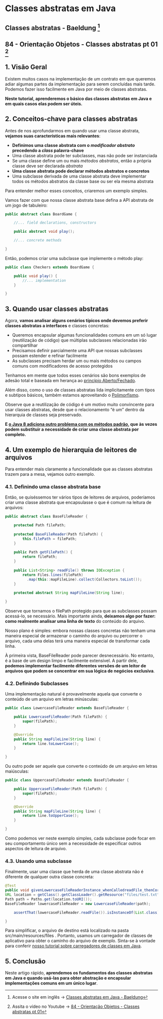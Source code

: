 # Classes abstratas em Java

## Classes abstratas - Baeldung [^01]

[^01]: Acesse o site em inglês -> [Classes abstratas em Java - Baeldung](https://www.baeldung.com/java-abstract-class)

## 84 - Orientação Objetos - Classes abstratas pt 01 [^02]

[^02]: Assita o vídeo no Youtube -> [84 - Orientação Objetos - Classes abstratas pt 01](https://abre.ai/hzaZ)

## 1. Visão Geral

Existem muitos casos na implementação de um contrato em que queremos adiar algumas partes da implementação para serem
concluídas mais tarde. Podemos fazer isso facilmente em Java por meio de classes abstratas.

**Neste tutorial, aprenderemos o básico das classes abstratas em Java e em quais casos elas podem ser úteis.**

## 2. Conceitos-chave para classes abstratas

Antes de nos aprofundarmos em quando usar uma classe abstrata, **vejamos suas características mais relevantes**:

- **Definimos uma classe abstrata com o _modificador abstrato_ precedendo a _class_ palavra-chave**
- Uma classe abstrata pode ter subclasses, mas não pode ser instanciada
- Se uma classe define um ou mais _métodos abstratos_, então a própria classe deve ser declarada _abstrata_
- **Uma classe abstrata pode declarar métodos abstratos e concretos**
- Uma subclasse derivada de uma classe abstrata deve implementar todos os métodos abstratos da classe base ou ser ela
  mesma abstrata

Para entender melhor esses conceitos, criaremos um exemplo simples.

Vamos fazer com que nossa classe abstrata base defina a API abstrata de um jogo de tabuleiro:

```java
public abstract class BoardGame {

    //... field declarations, constructors

    public abstract void play();

    //... concrete methods

}
```

Então, podemos criar uma subclasse que implemente o método play:

```java
public class Checkers extends BoardGame {

    public void play() {
        //... implementation
    }

}
```

## 3. Quando usar classes abstratas

Agora, **vamos analisar alguns cenários típicos onde devemos preferir classes abstratas a interfaces** e classes
concretas:

- Queremos encapsular algumas funcionalidades comuns em um só lugar (reutilização de código) que múltiplas subclasses
  relacionadas irão compartilhar
- Precisamos definir parcialmente uma API que nossas subclasses possam estender e refinar facilmente
- As subclasses precisam herdar um ou mais métodos ou campos comuns com modificadores de acesso protegidos

Tenhamos em mente que todos esses cenários são bons exemplos de adesão total e baseada em herança ao [princípio
Aberto/Fechado](https://en.wikipedia.org/wiki/Open%E2%80%93closed_principle).

Além disso, como o uso de classes abstratas lida implicitamente com tipos e subtipos básicos, também estamos
aproveitando o [Polimorfismo](https://www.baeldung.com/java-polymorphism).

Observe que a reutilização de código é um motivo muito convincente para usar classes abstratas, desde que o
relacionamento “é um” dentro da hierarquia de classes seja preservado.

**E [o Java 8 adiciona outro problema com os métodos padrão](https://www.baeldung.com/java-static-default-methods), que
às vezes podem substituir a necessidade de criar uma classe abstrata por completo.**

## 4. Um exemplo de hierarquia de leitores de arquivos

Para entender mais claramente a funcionalidade que as classes abstratas trazem para a mesa, vejamos outro exemplo.

### 4.1. Definindo uma classe abstrata base

Então, se quiséssemos ter vários tipos de leitores de arquivos, poderíamos criar uma classe abstrata que encapsulasse o
que é comum na leitura de arquivos:

```java
public abstract class BaseFileReader {

    protected Path filePath;
    
    protected BaseFileReader(Path filePath) {
        this.filePath = filePath;
    }
    
    public Path getFilePath() {
        return filePath;
    }
    
    public List<String> readFile() throws IOException {
        return Files.lines(filePath)
          .map(this::mapFileLine).collect(Collectors.toList());
    }
    
    protected abstract String mapFileLine(String line);

}
```

Observe que tornamos o filePath protegido para que as subclasses possam acessá-lo, se necessário. Mais importante ainda,
**deixamos algo por fazer: como realmente analisar uma linha de texto** do conteúdo do arquivo.

Nosso plano é simples: embora nossas classes concretas não tenham uma maneira especial de armazenar o caminho do arquivo
ou percorrer o arquivo, cada uma delas terá uma maneira especial de transformar cada linha.

À primeira vista, BaseFileReader pode parecer desnecessário. No entanto, é a base de um design limpo e facilmente
extensível. A partir dele, **podemos implementar facilmente diferentes versões de um leitor de arquivos que podem se
concentrar em sua lógica de negócios exclusiva**.

### 4.2. Definindo Subclasses

Uma implementação natural é provavelmente aquela que converte o conteúdo de um arquivo em letras minúsculas:

```java
public class LowercaseFileReader extends BaseFileReader {

    public LowercaseFileReader(Path filePath) {
        super(filePath);
    }

    @Override
    public String mapFileLine(String line) {
        return line.toLowerCase();
    }   

}
```

Ou outro pode ser aquele que converte o conteúdo de um arquivo em letras maiúsculas:

```java
public class UppercaseFileReader extends BaseFileReader {

    public UppercaseFileReader(Path filePath) {
        super(filePath);
    }

    @Override
    public String mapFileLine(String line) {
        return line.toUpperCase();
    }

}
```

Como podemos ver neste exemplo simples, cada subclasse pode focar em seu comportamento único sem a necessidade de
especificar outros aspectos de leitura de arquivo.

### 4.3. Usando uma subclasse

Finalmente, usar uma classe que herda de uma classe abstrata não é diferente de qualquer outra classe concreta:

```java
@Test
public void givenLowercaseFileReaderInstance_whenCalledreadFile_thenCorrect() throws Exception {
URL location = getClass().getClassLoader().getResource("files/test.txt")
Path path = Paths.get(location.toURI());
BaseFileReader lowercaseFileReader = new LowercaseFileReader(path);

    assertThat(lowercaseFileReader.readFile()).isInstanceOf(List.class);

}
```

Para simplificar, o arquivo de destino está localizado na pasta src/main/resources/files . Portanto, usamos um
carregador de classes de aplicativo para obter o caminho do arquivo de exemplo. Sinta-se à vontade para conferir [nosso
tutorial sobre carregadores de classes em Java](https://www.baeldung.com/java-classloaders).

## 5. Conclusão

Neste artigo rápido, **aprendemos os fundamentos das classes abstratas em Java e quando usá-las para obter abstração e
encapsular implementações comuns em um único lugar**.